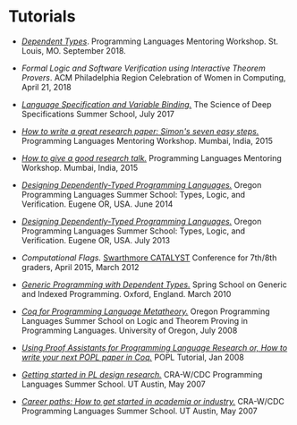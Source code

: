 Tutorials
=========

* [*Dependent Types*](http://github.com/sweirich/dth/).
   Programming Languages Mentoring Workshop. St. Louis, MO. September 2018.

* *Formal Logic and Software Verification using Interactive Theorem Provers*.
  ACM Philadelphia Region Celebration of Women in Computing, April 21, 2018

* [*Language Specification and Variable Binding.*](https://deepspec.org/event/dsss17/lecture_weirich.html)
  The Science of Deep Specifications Summer School, July 2017

* [*How to write a great research paper: Simon's seven easy steps.*](talks/plmw15-writing-skills.pdf)
  Programming Languages Mentoring Workshop. Mumbai, India, 2015

* [*How to give a good research talk.*](talks/plmw15-giving-a-talk.pdf)
  Programming Languages Mentoring Workshop. Mumbai, India, 2015

* [*Designing Dependently-Typed Programming Languages.*](https://www.cs.uoregon.edu/research/summerschool/summer14/curriculum.html)
  Oregon Programming Languages Summer School: Types, Logic,
  and Verification.
  Eugene OR, USA. June 2014

* [*Designing Dependently-Typed Programming Languages.*](https://www.cs.uoregon.edu/research/summerschool/summer13/curriculum.html)
  Oregon Programming Languages Summer School: Types, Logic,
  and Verification. Eugene OR, USA. July 2013

* *Computational Flags.*
   [Swarthmore CATALYST](http://www.sccs.swarthmore.edu/org/catalyst/) Conference for 7th/8th graders, April 2015, March 2012

* [*Generic Programming with Dependent Types.*](http://www.seas.upenn.edu/~sweirich/ssgip/)
  Spring School on Generic and Indexed Programming.
  Oxford, England. March 2010


* [*Coq for Programming Language Metatheory.*](http://www.cs.uoregon.edu/research/summerschool/summer08/)
  Oregon Programming Languages Summer School on Logic and
  Theorem Proving in Programming Languages.
  University of Oregon, July 2008


* [*Using Proof Assistants for Programming
  Language Research or, How to write your next POPL paper in Coq.*](http://www.cis.upenn.edu/~plclub/popl08-tutorial/)
  POPL Tutorial, Jan 2008

* [*Getting started in PL design research.*](http://www.cs.utexas.edu/users/mckinley/pl-summer-2007/presentations/session3/SW-CRA-PL-Design.ppt)
  CRA-W/CDC Programming Languages Summer School. UT Austin, May 2007

* [*Career paths: How to get started in academia or industry.*](http://www.cs.utexas.edu/users/mckinley/pl-summer-2007/presentations/session6/CareerPathsStephanie050707.ppt)
  CRA-W/CDC Programming Languages Summer School. UT Austin, May 2007
